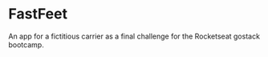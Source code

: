 # FastFeet
An app for a fictitious carrier as a final challenge for the Rocketseat gostack bootcamp.
